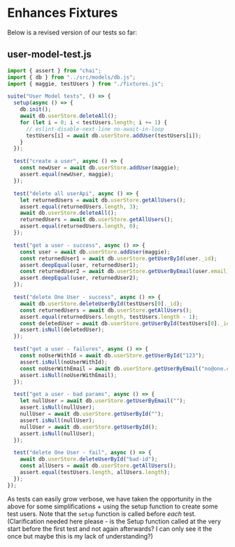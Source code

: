 # Enhances Fixtures

Below is a revised version of our tests so far:

## user-model-test.js

~~~javascript
import { assert } from "chai";
import { db } from "../src/models/db.js";
import { maggie, testUsers } from "./fixtures.js";

suite("User Model tests", () => {
  setup(async () => {
    db.init();
    await db.userStore.deleteAll();
    for (let i = 0; i < testUsers.length; i += 1) {
      // eslint-disable-next-line no-await-in-loop
      testUsers[i] = await db.userStore.addUser(testUsers[i]);
    }
  });

  test("create a user", async () => {
    const newUser = await db.userStore.addUser(maggie);
    assert.equal(newUser, maggie);
  });

  test("delete all userApi", async () => {
    let returnedUsers = await db.userStore.getAllUsers();
    assert.equal(returnedUsers.length, 3);
    await db.userStore.deleteAll();
    returnedUsers = await db.userStore.getAllUsers();
    assert.equal(returnedUsers.length, 0);
  });

  test("get a user - success", async () => {
    const user = await db.userStore.addUser(maggie);
    const returnedUser1 = await db.userStore.getUserById(user._id);
    assert.deepEqual(user, returnedUser1);
    const returnedUser2 = await db.userStore.getUserByEmail(user.email);
    assert.deepEqual(user, returnedUser2);
  });

  test("delete One User - success", async () => {
    await db.userStore.deleteUserById(testUsers[0]._id);
    const returnedUsers = await db.userStore.getAllUsers();
    assert.equal(returnedUsers.length, testUsers.length - 1);
    const deletedUser = await db.userStore.getUserById(testUsers[0]._id);
    assert.isNull(deletedUser);
  });

  test("get a user - failures", async () => {
    const noUserWithId = await db.userStore.getUserById("123");
    assert.isNull(noUserWithId);
    const noUserWithEmail = await db.userStore.getUserByEmail("no@one.com");
    assert.isNull(noUserWithEmail);
  });

  test("get a user - bad params", async () => {
    let nullUser = await db.userStore.getUserByEmail("");
    assert.isNull(nullUser);
    nullUser = await db.userStore.getUserById("");
    assert.isNull(nullUser);
    nullUser = await db.userStore.getUserById();
    assert.isNull(nullUser);
  });

  test("delete One User - fail", async () => {
    await db.userStore.deleteUserById("bad-id");
    const allUsers = await db.userStore.getAllUsers();
    assert.equal(testUsers.length, allUsers.length);
  });
});
~~~

As tests can easily grow verbose, we have taken the opportunity in the above for some simplifications + using the setup function to create some test users. Note that the `setup` function is called before *each* test. (Clarification needed here please - is the Setup function called at the very start before the first test and not again afterwards? I can only see it the once but maybe this is my lack of understanding?)

